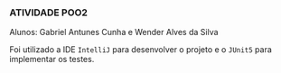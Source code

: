 ### ATIVIDADE POO2
Alunos: Gabriel Antunes Cunha e Wender Alves da Silva

Foi utilizado a IDE `IntelliJ` para desenvolver o projeto e o `JUnit5` para implementar os testes.